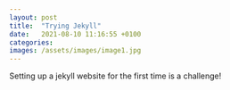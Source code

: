 ```yaml
---
layout: post
title:  "Trying Jekyll"
date:   2021-08-10 11:16:55 +0100
categories:
images: /assets/images/image1.jpg
---
```

Setting up a jekyll website for the first time is a challenge!
